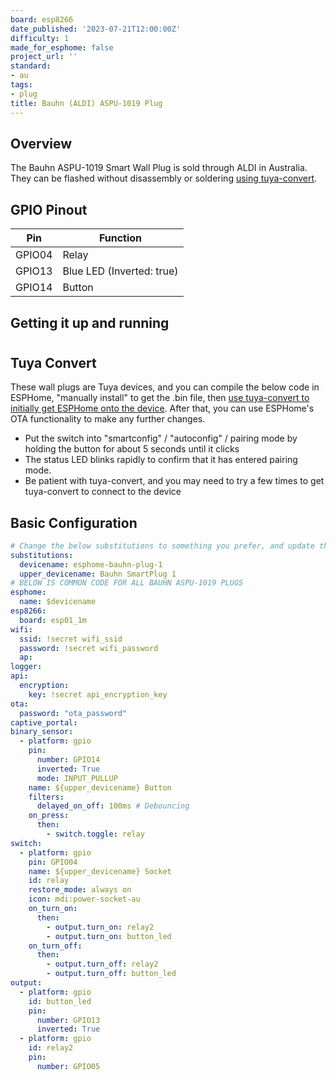 ```yaml
---
board: esp8266
date_published: '2023-07-21T12:00:00Z'
difficulty: 1
made_for_esphome: false
project_url: ''
standard:
- au
tags:
- plug
title: Bauhn (ALDI) ASPU-1019 Plug
---
```


## Overview

The Bauhn ASPU-1019 Smart Wall Plug is sold through ALDI in Australia.
They can be flashed without disassembly or soldering [using tuya-convert](#tuya-convert).

## GPIO Pinout

| Pin    | Function                  |
| ------ | ------------------------- |
| GPIO04 | Relay                     |
| GPIO13 | Blue LED (Inverted: true) |
| GPIO14 | Button                    |

## Getting it up and running

#

## Tuya Convert

These wall plugs are Tuya devices, and you can compile the below code in ESPHome, "manually install" to get the .bin file, then [use tuya-convert to initially get ESPHome onto the device](/guides/tuya-convert/). After that, you can use ESPHome's OTA functionality to make any further changes.
- Put the switch into "smartconfig" / "autoconfig" / pairing mode by holding the button for about 5 seconds until it clicks
- The status LED blinks rapidly to confirm that it has entered pairing mode.
- Be patient with tuya-convert, and you may need to try a few times to get tuya-convert to connect to the device

## Basic Configuration

```yaml
# Change the below substitutions to something you prefer, and update the number for each new device you create
substitutions:
  devicename: esphome-bauhn-plug-1
  upper_devicename: Bauhn SmartPlug 1
# BELOW IS COMMON CODE FOR ALL BAUHN ASPU-1019 PLUGS
esphome:
  name: $devicename
esp8266:
  board: esp01_1m
wifi:
  ssid: !secret wifi_ssid
  password: !secret wifi_password
  ap:
logger:
api:
  encryption:
    key: !secret api_encryption_key
ota:
  password: "ota_password"
captive_portal:
binary_sensor:
  - platform: gpio
    pin:
      number: GPIO14
      inverted: True
      mode: INPUT_PULLUP
    name: ${upper_devicename} Button
    filters:
      delayed_on_off: 100ms # Debouncing
    on_press:
      then:
        - switch.toggle: relay
switch:
  - platform: gpio
    pin: GPIO04
    name: ${upper_devicename} Socket
    id: relay
    restore_mode: always on
    icon: mdi:power-socket-au
    on_turn_on:
      then:
        - output.turn_on: relay2
        - output.turn_on: button_led
    on_turn_off:
      then:
        - output.turn_off: relay2
        - output.turn_off: button_led
output:
  - platform: gpio
    id: button_led
    pin:
      number: GPIO13
      inverted: True
  - platform: gpio
    id: relay2
    pin:
      number: GPIO05
```